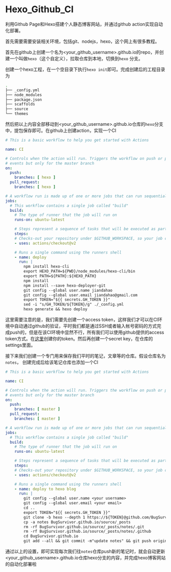 # Hexo_Github_CI
利用Github Page和Hexo搭建个人静态博客网站，并通过github action实现自动化部署。

首先需要需要安装相关环境，包括git、nodejs，hexo，这个网上有很多教程。

首先在github上创建一个名为<your_github_username>.github.io的repo，并创建一个叫做`hexo`（这个自定义），拉取仓库到本地，切换到`hexo` 分支。

创建一个hexo工程，在一个空目录下执行`hexo init`即可。完成创建后的工程目录为
```bash
.
├── _config.yml
├── node_modules
├── package.json
├── scaffolds
├── source
└── themes
```
然后把以上内容全部移动到<your_github_username>.github.io仓库的`hexo`分支中，提包保存即可。在github上创建action，实现一个CI
```yaml
# This is a basic workflow to help you get started with Actions

name: CI

# Controls when the action will run. Triggers the workflow on push or pull request 
# events but only for the master branch
on:
  push:
    branches: [ hexo ]
  pull_request:
    branches: [ hexo ]

# A workflow run is made up of one or more jobs that can run sequentially or in parallel
jobs:
  # This workflow contains a single job called "build"
  build:
    # The type of runner that the job will run on
    runs-on: ubuntu-latest

    # Steps represent a sequence of tasks that will be executed as part of the job
    steps:
    # Checks-out your repository under $GITHUB_WORKSPACE, so your job can access it
    - uses: actions/checkout@v2

    # Runs a single command using the runners shell
    - name: deploy
      run: |
        npm install hexo-cli
        export HEXO_PATH=${PWD}/node_modules/hexo-cli/bin
        export PATH=${PATH}:${HEXO_PATH}
        npm install
        npm install --save hexo-deployer-git
        git config --global user.name jiandahao
        git config --global user.email jiandahao@gmail.com
        export TOKEN="${{ secrets.GH_TOKEN }}"
        sed -i "s/GH_TOKEN/${TOKEN}/g" ./_config.yml
        hexo generate && hexo deploy
```
这里需要注意的是，我们需要先创建一个access token，这样我们才可以在CI环境中自动通过github的验证，平时我们都是通过SSH或者输入帐号密码的方式完成push的，但是在该CI环境中显然不行，所有我们可以使用github提供的access token方式。在[这里](https://github.com/settings/tokens)创建你的token。然后再创建一个secret key，在仓库的settings里面。

接下来我们创建一个专门用来保存我们平时的笔记，文章等的仓库。假设仓库名为`notes`，
创建完成后给该笔记仓库也添加一个CI
```yaml
# This is a basic workflow to help you get started with Actions

name: CI

# Controls when the action will run. Triggers the workflow on push or pull request 
# events but only for the master branch
on:
  push:
    branches: [ master ]
  pull_request:
    branches: [ master ]

# A workflow run is made up of one or more jobs that can run sequentially or in parallel
jobs:
  # This workflow contains a single job called "build"
  build:
    # The type of runner that the job will run on
    runs-on: ubuntu-latest

    # Steps represent a sequence of tasks that will be executed as part of the job
    steps:
    # Checks-out your repository under $GITHUB_WORKSPACE, so your job can access it
    - uses: actions/checkout@v2

    # Runs a single command using the runners shell
    - name: deploy to hexo blog
      run: |
        git config --global user.name <your username>
        git config --global user.email <your email>
        cd ..
        export TOKEN="${{ secrets.GH_TOKEN }}"
        git clone -b hexo --depth 1 https://${TOKEN}@github.com/BugSurvivor/BugSurvivor.github.io.git
        cp -a notes BugSurvivor.github.io/source/_posts
        rm -rf BugSurvivor.github.io/source/_posts/notes/.git
        rm -rf BugSurvivor.github.io/source/_posts/notes/.github
        cd BugSurvivor.github.io
        git add --all && git commit -m"update notes" && git push origin hexo
```
  
通过以上的设置，即可实现每次我们往`notes`仓库push新的笔记时，就会自动更新<your_github_username>.github.io仓库hexo分支的内容，并完成hexo博客网站的自动化部署啦
